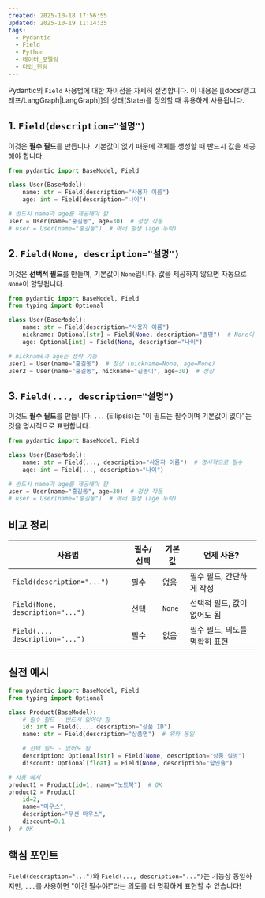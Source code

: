 ```yaml
---
created: 2025-10-18 17:56:55
updated: 2025-10-19 11:14:35
tags:
  - Pydantic
  - Field
  - Python
  - 데이터_모델링
  - 타입_힌팅
---
```

Pydantic의 `Field` 사용법에 대한 차이점을 자세히 설명합니다. 이 내용은 [[docs/랭그래프/LangGraph|LangGraph]]의 상태(State)를 정의할 때 유용하게 사용됩니다.

## 1. `Field(description="설명")`

이것은 **필수 필드**를 만듭니다. 기본값이 없기 때문에 객체를 생성할 때 반드시 값을 제공해야 합니다.

```python
from pydantic import BaseModel, Field

class User(BaseModel):
    name: str = Field(description="사용자 이름")
    age: int = Field(description="나이")

# 반드시 name과 age를 제공해야 함
user = User(name="홍길동", age=30)  # 정상 작동
# user = User(name="홍길동")  # 에러 발생 (age 누락)
```

## 2. `Field(None, description="설명")`

이것은 **선택적 필드**를 만들며, 기본값이 `None`입니다. 값을 제공하지 않으면 자동으로 `None`이 할당됩니다.

```python
from pydantic import BaseModel, Field
from typing import Optional

class User(BaseModel):
    name: str = Field(description="사용자 이름")
    nickname: Optional[str] = Field(None, description="별명")  # None이 기본값
    age: Optional[int] = Field(None, description="나이")

# nickname과 age는 생략 가능
user1 = User(name="홍길동")  # 정상 (nickname=None, age=None)
user2 = User(name="홍길동", nickname="길동이", age=30)  # 정상
```

## 3. `Field(..., description="설명")`

이것도 **필수 필드**를 만듭니다. `...` (Ellipsis)는 "이 필드는 필수이며 기본값이 없다"는 것을 명시적으로 표현합니다.

```python
from pydantic import BaseModel, Field

class User(BaseModel):
    name: str = Field(..., description="사용자 이름")  # 명시적으로 필수
    age: int = Field(..., description="나이")

# 반드시 name과 age를 제공해야 함
user = User(name="홍길동", age=30)  # 정상 작동
# user = User(name="홍길동")  # 에러 발생 (age 누락)
```

## 비교 정리

| 사용법 | 필수/선택 | 기본값 | 언제 사용? |
|--------|-----------|--------|------------|
| `Field(description="...")` | 필수 | 없음 | 필수 필드, 간단하게 작성 |
| `Field(None, description="...")` | 선택 | `None` | 선택적 필드, 값이 없어도 됨 |
| `Field(..., description="...")` | 필수 | 없음 | 필수 필드, 의도를 명확히 표현 |

## 실전 예시

```python
from pydantic import BaseModel, Field
from typing import Optional

class Product(BaseModel):
    # 필수 필드 - 반드시 있어야 함
    id: int = Field(..., description="상품 ID")
    name: str = Field(description="상품명")  # 위와 동일

    # 선택 필드 - 없어도 됨
    description: Optional[str] = Field(None, description="상품 설명")
    discount: Optional[float] = Field(None, description="할인율")

# 사용 예시
product1 = Product(id=1, name="노트북")  # OK
product2 = Product(
    id=2,
    name="마우스",
    description="무선 마우스",
    discount=0.1
)  # OK
```

## 핵심 포인트

`Field(description="...")`와 `Field(..., description="...")`는 기능상 동일하지만, `...`를 사용하면 "이건 필수야!"라는 의도를 더 명확하게 표현할 수 있습니다!
